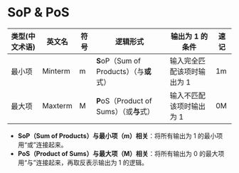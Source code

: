 
# SoP & PoS

| 类型(中文术语) | 英文名     | 符号  | 逻辑形式                              | 输出为 1 的条件      | 速记  |
| -------- | ------- | --- | --------------------------------- | -------------- | --- |
| 最小项      | Minterm | m   | **S**oP（Sum of Products）（与**或**式） | 输入完全匹配该项时输出为 1 | 1m  |
| 最大项      | Maxterm | M   | **P**oS（Product of Sums）（或**与**式） | 输入不匹配该项时输出为 1  | 0M  |

- **SoP（Sum of Products）与最小项（m）相关**：将所有输出为 1 的最小项用“或”连接起来。
- **PoS（Product of Sums）与最大项（M）相关**：将所有输出为 0 的最大项用“与”连接起来，再取反表示输出为 1 的逻辑。
